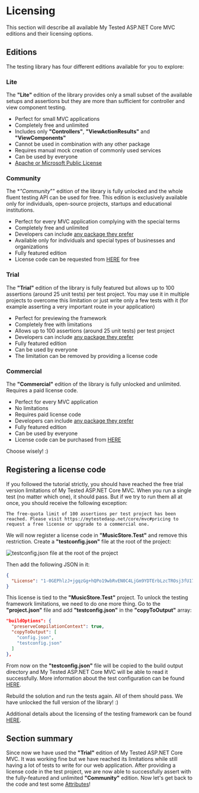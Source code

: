 # Licensing

This section will describe all available My Tested ASP.NET Core MVC editions and their licensing options.

## Editions

The testing library has four different editions available for you to explore:

### Lite

The **"Lite"** edition of the library provides only a small subset of the available setups and assertions but they are more than sufficient for controller and view component testing.

- Perfect for small MVC applications
- Completely free and unlimited
- Includes only **"Controllers"**, **"ViewActionResults"** and **"ViewComponents"**
- Cannot be used in combination with any other package
- Requires manual mock creation of commonly used services
- Can be used by everyone
- [Apache or Microsoft Public License](https://github.com/ivaylokenov/MyTested.AspNetCore.Mvc/blob/development/src/MyTested.AspNetCore.Mvc.Lite/LICENSE)

### Community

The **"Community*"" edition of the library is fully unlocked and the whole fluent testing API can be used for free. This edition is exclusively available only for individuals, open-source projects, startups and educational institutions.

- Perfect for every MVC application complying with the special terms
- Completely free and unlimited
- Developers can include [any package they prefer](/guide/packages.html)
- Available only for individuals and special types of businesses and organizations
- Fully featured edition
- License code can be requested from [HERE](https://mytestedasp.net/Core/Mvc#free-usage-modal) for free

### Trial

The **"Trial"** edition of the library is fully featured but allows up to 100 assertions (around 25 unit tests) per test project. You may use it in multiple projects to overcome this limitation or just write only a few tests with it (for example asserting a very important route in your application)

- Perfect for previewing the framework
- Completely free with limitations
- Allows up to 100 assertions (around 25 unit tests) per test project
- Developers can include [any package they prefer](/guide/packages.html)
- Fully featured edition
- Can be used by everyone
- The limitation can be removed by providing a license code

### Commercial

The **"Commercial"** edition of the library is fully unlocked and unlimited. Requires a paid license code.

- Perfect for every MVC application
- No limitations
- Requires paid license code
- Developers can include [any package they prefer](/guide/packages.html)
- Fully featured edition
- Can be used by everyone
- License code can be purchased from [HERE](https://mytestedasp.net/Core/Mvc#pricing)

Choose wisely! :)

## Registering a license code

If you followed the tutorial strictly, you should have reached the free trial version limitations of My Tested ASP.NET Core MVC. When you run a single test (no matter which one), it should pass. But if we try to run them all at once, you should receive the following exception:

```
The free-quota limit of 100 assertions per test project has been reached. Please visit https://mytestedasp.net/core/mvc#pricing to request a free license or upgrade to a commercial one.
```

We will now register a license code in **"MusicStore.Test"** and remove this restriction. Create a **"testconfig.json"** file at the root of the project:

<img src="/images/tutorial/testconfigfile.jpg" alt="testconfig.json file at the root of the project" />

Then add the following JSON in it:

```json
{
  "License": "1-0GEPhlzJ+jgqzGg+hQPo19wbRvEN0C4LjGm9YDTErbLzcTROsj3fU177Unj7wlOCNE0ciZCB5aw8jt4EEDczpW6S/lW0PkU8ZBjqh6F2ev42hqcgtlEKmBRwomPKj/PUElAo1iIdkLn3/il3o8HAsum7bKMqv7QPpOSwy/TuAGYxOjIwMTctMTAtMTU6YWRtaW5AbXl0ZXN0ZWRhc3AubmV0Ok11c2ljIFN0b3JlIFNhbXBsZSBUZXN0czpEZXZlbG9wZXI6TXVzaWNTdG9yZS4="
}
```

This license is tied to the **"MusicStore.Test"** project. To unlock the testing framework limitations, we need to do one more thing. Go to the **"project.json"** file and add **"testconfig.json"** in the **"copyToOutput"** array:

```json
"buildOptions": {
  "preserveCompilationContext": true,
  "copyToOutput": [
    "config.json",
    "testconfig.json"
  ]
},
```

From now on the **"testconfig.json"** file will be copied to the build output directory and My Tested ASP.NET Core MVC will be able to read it successfully. More information about the test configuration can be found [HERE](/guide/testconfig.html).

Rebuild the solution and run the tests again. All of them should pass. We have unlocked the full version of the library! :)

Additional details about the licensing of the testing framework can be found [HERE](/guide/licensing.html).

## Section summary

Since now we have used the **"Trial"** edition of My Tested ASP.NET Core MVC. It was working fine but we have reached its limitations while still having a lot of tests to write for our web application. After providing a license code in the test project, we are now able to successfully assert with the fully-featured and unlimited **"Community"** edition. Now let's get back to the code and test some [Attributes](/tutorial/attributes/html)!